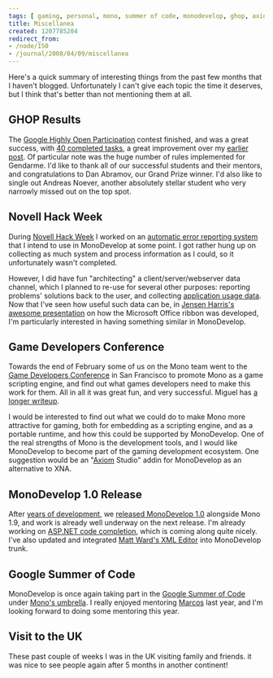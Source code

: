 ```yaml
---
tags: [ gaming, personal, mono, summer of code, monodevelop, ghop, axiom, hack week ]
title: Miscellanea
created: 1207785204
redirect_from:
- /node/150
- /journal/2008/04/09/miscellanea
---
```

Here's a quick summary of interesting things from the past few months that I
haven't blogged. Unfortunately I can't give each topic the time it deserves, but
I think that's better than not mentioning them at all.<!--break-->

## GHOP Results

The [Google Highly Open
Participation](http://code.google.com/opensource/ghop/2007-8) contest finished,
and was a great success, with [40 completed
tasks](http://code.google.com/p/google-highly-open-participation-mono/issues/list?can=1&q=status:Closed&sort=claimedby&colspec=ID%20Status%20Owner%20ClaimedBy%20DueDate%20Summary),
a great improvement over my [earlier
post](/journal/2007/12/19/monodevelop_ghop). Of particular note was the huge
number of rules implemented for Gendarme. I'd like to thank all of our
successful students and their mentors, and congratulations to Dan Abramov, our
Grand Prize winner. I'd also like to single out Andreas Noever, another
absolutely stellar student who very narrowly missed out on the top spot.

## Novell Hack Week

During [Novell Hack Week](http://tirania.org/blog/archive/2008/Feb-23.html) I
worked on an [automatic error reporting
system](http://idea.opensuse.org/content/ideas/error-reporting-library-and-infrastructure)
that I intend to use in MonoDevelop at some point. I got rather hung up on
collecting as much system and process information as I could, so it
unfortunately wasn't completed.

However, I did have fun "architecting" a client/server/webserver data channel,
which I planned to re-use for several other purposes: reporting problems'
solutions back to the user, and collecting [application usage
data](http://www.snorp.net/log/2008/01/18/application-usage-monitoring). Now
that I've seen how useful such data can be, in [Jensen Harris's awesome
presentation](http://blogs.msdn.com/jensenh/archive/2008/03/12/the-story-of-the-ribbon.aspx)
on how the Microsoft Office ribbon was developed, I'm particularly interested in
having something similar in MonoDevelop.

## Game Developers Conference

Towards the end of February some of us on the Mono team went to the [Game
Developers Conference](http://gdconf.com) in San Francisco to promote Mono as a
game scripting engine, and find out what games developers need to make this work
for them. All in all it was great fun, and very successful. Miguel has [a longer
writeup](http://tirania.org/blog/archive/2008/Feb-26.html).

I would be interested to find out what we could do to make Mono more attractive
for gaming, both for embedding as a scripting engine, and as a portable runtime,
and how this could be supported by MonoDevelop. One of the real strengths of
Mono is the development tools, and I would like MonoDevelop to become part of
the gaming development ecosystem. One suggestion would be an
"[Axiom](https://archive.codeplex.com/?p=axiom) Studio" addin for MonoDevelop as
an alternative to XNA.

## MonoDevelop 1.0 Release

After [years of development](http://tirania.org/blog/archive/2008/Mar-14.html),
we [released MonoDevelop 1.0](http://monodevelop.com/MonoDevelop_1.0_Released)
alongside Mono 1.9, and work is already well underway on the next release. I'm
already working on [ASP.NET code
completion](/journal/2008/04/08/an_apologetic_sneak_peek), which is coming along
quite nicely. I've also updated and integrated [Matt Ward's XML
Editor](http://md-xed.sourceforge.net) into MonoDevelop trunk.

## Google Summer of Code

MonoDevelop is once again taking part in the [Google Summer of
Code](http://code.google.com/soc/2008) under [Mono's
umbrella](http://tirania.org/blog/archive/2008/Mar-24.html). I really enjoyed
mentoring [Marcos](http://mdmagsoc.blogspot.com) last year, and I'm looking
forward to doing some mentoring this year.

## Visit to the UK

These past couple of weeks I was in the UK visiting family and friends. it was
nice to see people again after 5 months in another continent!